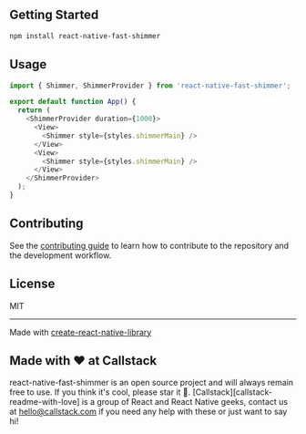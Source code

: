## Getting Started

```sh
npm install react-native-fast-shimmer
```

## Usage

```js
import { Shimmer, ShimmerProvider } from 'react-native-fast-shimmer';

export default function App() {
  return (
    <ShimmerProvider duration={1000}>
      <View>
        <Shimmer style={styles.shimmerMain} />
      </View>
      <View>
        <Shimmer style={styles.shimmerMain} />
      </View>
    </ShimmerProvider>
  );
}
```

## Contributing

See the [contributing guide](CONTRIBUTING.md) to learn how to contribute to the repository and the development workflow.

## License

MIT

---

Made with [create-react-native-library](https://github.com/callstack/react-native-builder-bob)

## Made with ❤️ at Callstack

react-native-fast-shimmer is an open source project and will always remain free to use. If you think it's cool, please star it 🌟. [Callstack][callstack-readme-with-love] is a group of React and React Native geeks, contact us at [hello@callstack.com](mailto:hello@callstack.com) if you need any help with these or just want to say hi!
